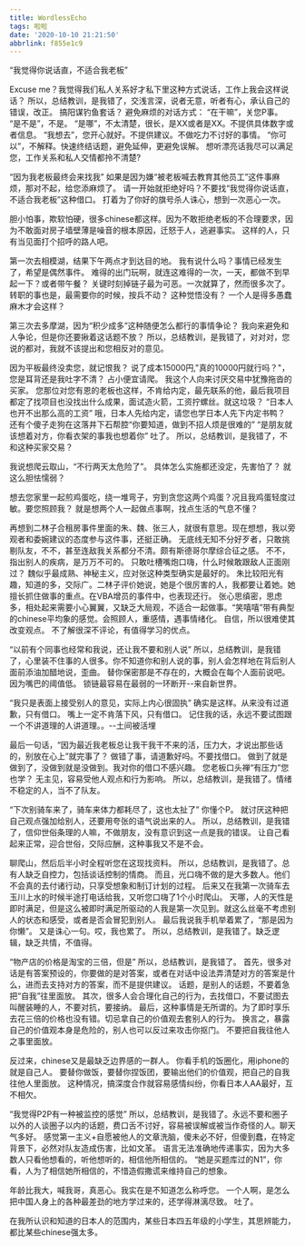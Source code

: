 ```yaml
---
title: WordlessEcho
tags: 啦啦
date: '2020-10-10 21:21:50'
abbrlink: f855e1c9
---
```

“我觉得你说话直，不适合我老板”
<!--more-->
Excuse me？我觉得我们私人关系好才私下里这种方式说话，工作上我会这样说话？
所以，总结教训，是我错了，交浅言深，说者无意，听者有心，承认自己的错误，改正。
搞阳谋钓鱼套话？
避免麻烦的对话方式：
“在干嘛”，关您P事。
“是不是”，不是。
“是哪”，不太清楚，很长，是XX或者是XX。不提供具体数字或者信息。
“我想去”，您开心就好。不提供建议。不做吃力不讨好的事情。
“你可以”，不解释。快速终结话题，避免延伸，更避免误解。
想听漂亮话我尽可以满足您，工作关系和私人交情都拎不清楚?

“因为我老板最终会来找我”
如果是因为嫌“被老板喊去教育其他员工”这件事麻烦，那对不起，给您添麻烦了。
请一开始就拒绝好吗？不要找“我觉得你说话直，不适合我老板”这种借口。
打着为了你好的旗号杀人诛心，想到一次恶心一次。

胆小怕事，欺软怕硬，很多chinese都这样。因为不敢拒绝老板的不合理要求，因为不敢面对房子墙壁薄是噪音的根本原因，迁怒于人，逃避事实。
这样的人，只有当见面打个招呼的路人吧。

第一次去相模湖，结果下午两点才到达目的地。
我有说什么吗？事情已经发生了，希望是偶然事件。
难得的出门玩啊，就连这难得的一次，一天，都做不到早起一下？或者带午餐？
关键时刻掉链子最为可恶。一次就算了，然而很多次了。转职的事也是，最需要你的时候，按兵不动？
这种觉悟没有？
一个人是得多愚蠢麻木才会这样？

第三次去多摩湖，因为“积少成多”这种随便怎么都行的事情争论？
我向来避免和人争论，但是你还要揪着这话题不放？
所以，总结教训，是我错了，对对对，您说的都对，我就不该提出和您相反对的意见。

因为平板最终没卖您，就记恨我？
说了成本15000円,"真的10000円就行吗？"，您是耳背还是我吐字不清？
占小便宜请爬。
我这个人向来讨厌交易中犹豫拖沓的买家。
您那位对您有恩的老板也这样，不肯给内定，最先联系的他，最后我项目都定了找项目也没找出什么成果，面试造火箭，工资拧螺丝。就这垃圾？
“日本人也开不出那么高的工资”
哦，日本人先给内定，请您也学日本人先下内定书鸭？
还有个傻子走狗在这落井下石帮腔“你要知道，做到不招人烦是很难的”
“是朋友就该想着对方，你看衣架的事我也想着你”
吐了。
所以，总结教训，是我错了，不和这种买家交易？

我说想爬云取山，“不行两天太危险了”。
具体怎么实施都还没定，先害怕了？
就这么胆怯懦弱？

想去您家里一起煎鸡蛋吃，绕一堆弯子，穷到贪您这两个鸡蛋？况且我鸡蛋轻度过敏。要您照顾我？
就是想两个人一起做点事啊，找点生活的气息不懂？

再想到二林子合租房事件里面的朱、魏、张三人，就很有意思。现在想想，我以旁观者和委婉建议的态度参与这件事，还挺正确。
无底线无知不分好歹者，只敢挑剔队友，不不，甚至连敌我关系都分不清。颇有斯德哥尔摩综合征之感。
不不，指出别人的疾病，是万万不可的。
只敢吐槽嘴炮口嗨，什么时候敢跟敌人正面刚过？
魏似乎最成熟、神秘主义，应对张这种类型确实是最好的。
朱比较阳光有趣，知道的多，交际广。二林子评价她说，她是个很厉害的人，我都要让着她。她擅长抓住做事的重点。在VBA增员的事件中，也表现还行。
张心思缜密，思虑多，相处起来需要小心翼翼，又缺乏大局观，不适合一起做事。“笑嘻嘻”带有典型的chinese平均象的感觉。会照顾人，重感情，遇事情绪化。
自信，所以很难使其改变观点。
不了解很深不评论，有值得学习的优点。

“以前有个同事也经常和我说，还让我不要和别人说”
所以，总结教训，是我错了，心里装不住事的人很多。你不知道你和别人说的事，别人会怎样地在背后别人面前添油加醋地说，歪曲。
替你保密那是不存在的，大概会在每个人面前说吧。
因为嘴巴的阈值低。
锁链最容易在最弱的一环断开--来自新世界。

“我只是表面上接受别人的意见，实际上内心很固执”
确实是这样。从来没有过道歉，只有借口。
嘴上一定不肯落下风，只有借口。
记住我的话，永远不要试图跟一个不讲道理的人讲道理。。--土间被活埋

最后一句话，“因为最近我老板总让我干我干不来的活，压力大，才说出那些话的，别放在心上”就完事了？
做错了事，请道歉好吗。不要找借口。
做到了就是做到了，没做到就是没做到。我对你的借口不感兴趣。
您老板口头禅“有压力”您也学？
无主见，容易受他人观点和行为影响。
所以，总结教训，是我错了。情绪不稳定的人，当不了队友。

“下次别骑车来了，骑车来体力都耗尽了，这也太扯了”
你懂个P。
就讨厌这种把自己观点强加给别人，还要用夸张的语气说出来的人。
所以，总结教训，是我错了，信仰世俗条理的人嘛，不做朋友，没有意识到这一点是我的错误。
让自己看起来正常，迎合世俗，交际应酬，这种事我又不是不会。

聊爬山，然后后半小时全程听您在这现找资料。
所以，总结教训，是我错了。总有人缺乏自控力，包括谈话控制的情商。
而且，光口嗨不做的是大多数人。他们不会真的去付诸行动，只享受想象和制订计划的过程。
后来又在我第一次骑车去玉川上水的时候半途打电话给我，又听您口嗨了1个小时爬山。
天哪，人的天性是即时满足，但是这么被即时满足所驱动的人我是第一次见到。就这么丝毫不考虑别人的状态和感受，或者是否会冒犯到别人。
最后我说我手机举着累了，“那是因为你懒”。
又是诛心一句。哎，我也累了。
所以，总结教训，是我错了。缺乏逻辑，缺乏共情，不值得。

“物产店的价格是淘宝的三倍，但是”
所以，总结教训，是我错了。
首先，很多对话是有答案预设的，你要做的是对答案，或者在对话中设法弄清楚对方的答案是什么，进而去支持对方的答案，而不是提供建议。
话题，是别人的话题，不要着急把“自我”往里面放。
其次，很多人会合理化自己的行为，去找借口，不要试图去叫醒装睡的人，不要对抗，要接纳。
最后，这种事情是无所谓的。为了即时享乐去花三倍的价格也没有错。切忌拿自己的价值观去套别人的行为。
换言之，暴露自己的价值观本身是危险的，别人也可以反过来攻击你抠门。
不要把自我往他人之事里面放。

反过来，chinese又是最缺乏边界感的一群人。
你看手机的饭圈化，用iphone的就是自己人。
要替你做饭，要替你捏饭团，要输出他们的价值观，把自己的自我往他人里面放。
这种情况，搞深度合作就容易感情纠纷，你看日本人AA最好，互不相欠。

“我觉得P2P有一种被监控的感觉”
所以，总结教训，是我错了。永远不要和圈子以外的人谈圈子以内的话题，费口舌不讨好，容易被误解或被当作奇怪的人。聊天气多好。
感觉第一主义+自愿被他人的文章洗脑，傻未必不好，但傻到蠢，在特定背景下，必然对队友造成伤害，比如文革。
语言无法准确地传递事实，因为大多数人只看他想看的，听他想听的，相信他所相信的。
“她是买题库过的N1”，你看，人为了相信她所相信的，不惜造假撒谎来维持自己的想象。

年龄比我大，喊我哥，真恶心。我实在是不知道怎么称呼您。
一个人啊，是怎么把中国人身上的各种最差劲的地方学过来的，还学得淋漓尽致。
吐了。

在我所认识和知道的日本人的范围内，某些日本四五年级的小学生，其思辨能力，都比某些chinese强太多。









